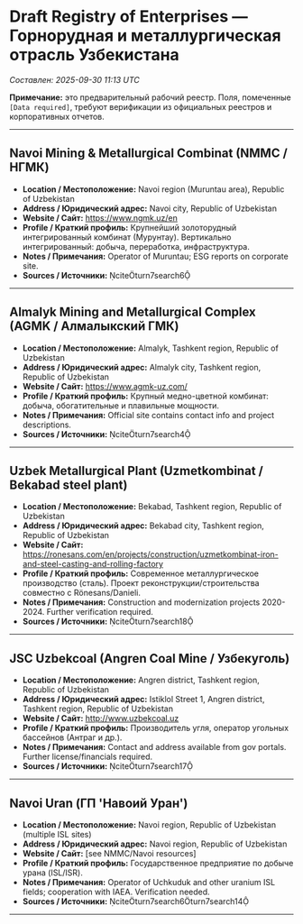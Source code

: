 # Draft Registry of Enterprises — Горнорудная и металлургическая отрасль Узбекистана

_Составлен: 2025-09-30 11:13 UTC_

**Примечание:** это предварительный рабочий реестр. Поля, помеченные `[Data required]`, требуют верификации из официальных реестров и корпоративных отчетов.

---

## Navoi Mining & Metallurgical Combinat (NMMC / НГМК)
- **Location / Местоположение:** Navoi region (Muruntau area), Republic of Uzbekistan
- **Address / Юридический адрес:** Navoi city, Republic of Uzbekistan
- **Website / Сайт:** https://www.ngmk.uz/en
- **Profile / Краткий профиль:** Крупнейший золоторудный интегрированный комбинат (Мурунтау). Вертикально интегрированный: добыча, переработка, инфраструктура.
- **Notes / Примечания:** Operator of Muruntau; ESG reports on corporate site.
- **Sources / Источники:** citeturn7search6

---

## Almalyk Mining and Metallurgical Complex (AGMK / Алмалыкский ГМК)
- **Location / Местоположение:** Almalyk, Tashkent region, Republic of Uzbekistan
- **Address / Юридический адрес:** Almalyk city, Tashkent region, Republic of Uzbekistan
- **Website / Сайт:** https://www.agmk-uz.com/
- **Profile / Краткий профиль:** Крупный медно-цветной комбинат: добыча, обогатительные и плавильные мощности.
- **Notes / Примечания:** Official site contains contact info and project descriptions.
- **Sources / Источники:** citeturn7search4

---

## Uzbek Metallurgical Plant (Uzmetkombinat / Bekabad steel plant)
- **Location / Местоположение:** Bekabad, Tashkent region, Republic of Uzbekistan
- **Address / Юридический адрес:** Bekabad city, Tashkent region, Republic of Uzbekistan
- **Website / Сайт:** https://ronesans.com/en/projects/construction/uzmetkombinat-iron-and-steel-casting-and-rolling-factory
- **Profile / Краткий профиль:** Современное металлургическое производство (сталь). Проект реконструкции/строительства совместно с Rönesans/Danieli.
- **Notes / Примечания:** Construction and modernization projects 2020-2024. Further verification required.
- **Sources / Источники:** citeturn7search18

---

## JSC Uzbekcoal (Angren Coal Mine / Узбекуголь)
- **Location / Местоположение:** Angren district, Tashkent region, Republic of Uzbekistan
- **Address / Юридический адрес:** Istiklol Street 1, Angren district, Tashkent region, Republic of Uzbekistan
- **Website / Сайт:** http://www.uzbekcoal.uz
- **Profile / Краткий профиль:** Производитель угля, оператор угольных бассейнов (Антраг и др.).
- **Notes / Примечания:** Contact and address available from gov portals. Further license/financials required.
- **Sources / Источники:** citeturn7search17

---

## Navoi Uran (ГП 'Навоий Уран')
- **Location / Местоположение:** Navoi region, Republic of Uzbekistan (multiple ISL sites)
- **Address / Юридический адрес:** Navoi region, Republic of Uzbekistan
- **Website / Сайт:** [see NMMC/Navoi resources]
- **Profile / Краткий профиль:** Государственное предприятие по добыче урана (ISL/ISR).
- **Notes / Примечания:** Operator of Uchkuduk and other uranium ISL fields; cooperation with IAEA. Verification needed.
- **Sources / Источники:** citeturn7search6turn7search14

---

